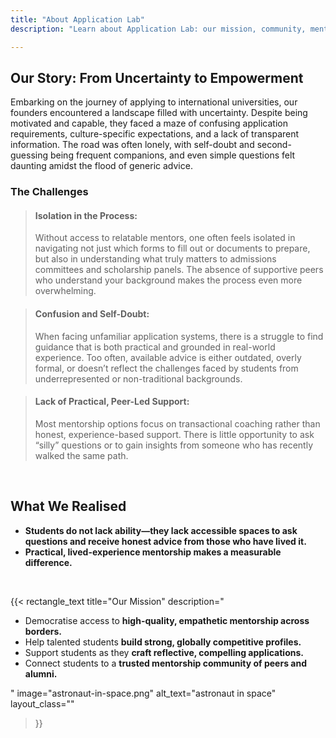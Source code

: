 ```yaml
---
title: "About Application Lab"
description: "Learn about Application Lab: our mission, community, mentorship, and how our founders sparked this collaborative hub for university application support."

---
```


<h2>Our Story: From Uncertainty to <span class="gradient-text"> Empowerment </span></h2>

Embarking on the journey of applying to international universities, our founders encountered a landscape filled with uncertainty. Despite being motivated and capable, they faced a maze of confusing application requirements, culture-specific expectations, and a lack of transparent information. The road was often lonely, with self-doubt and second-guessing being frequent companions, and even simple questions felt daunting amidst the flood of generic advice.
<br>

### The Challenges

> <h4>Isolation in the Process:</h4><p>Without access to relatable mentors, one often feels isolated in navigating not just which forms to fill out or documents to prepare, but also in understanding what truly matters to admissions committees and scholarship panels. The absence of supportive peers who understand your background makes the process even more overwhelming.</p>

> <h4>Confusion and Self-Doubt:</h4><p>When facing unfamiliar application systems, there is a struggle to find guidance that is both practical and grounded in real-world experience. Too often, available advice is either outdated, overly formal, or doesn’t reflect the challenges faced by students from underrepresented or non-traditional backgrounds.</p>

> <h4>Lack of Practical, Peer-Led Support:</h4><p>Most mentorship options focus on transactional coaching rather than honest, experience-based support. There is little opportunity to ask “silly” questions or to gain insights from someone who has recently walked the same path.</p>
    
<br>

## What We Realised

*   **Students do not lack ability—they lack accessible spaces to ask questions and receive honest advice from those who have lived it.**
*   **Practical, lived-experience mentorship makes a measurable difference.**

<br>


{{< rectangle_text
title="Our Mission"
description="<ul><li>Democratise access to <b>high-quality, empathetic mentorship across borders.</b></li><li>Help talented students <b>build strong, globally competitive profiles.</b></li><li>Support students as they <b>craft reflective, compelling applications.</b></li><li>Connect students to a <b>trusted mentorship community of peers and alumni.</b></li></ul>"
image="astronaut-in-space.png"
alt_text="astronaut in space"
layout_class=""
>}}




